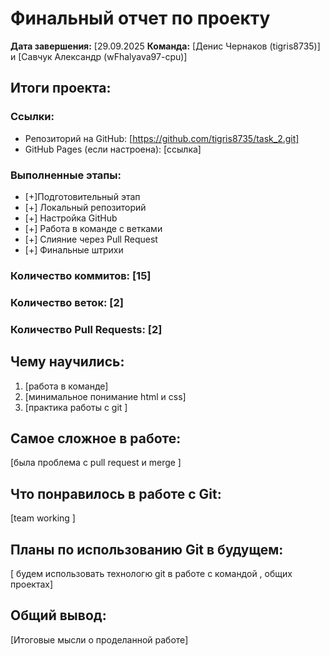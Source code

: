 # Финальный отчет по проекту

**Дата завершения:** [29.09.2025
**Команда:** [Денис Чернаков (tigris8735)] и [Савчук Александр (wFhalyava97-cpu)]


## Итоги проекта:

### Ссылки:
- Репозиторий на GitHub: [https://github.com/tigris8735/task_2.git]
- GitHub Pages (если настроена): [ссылка]

### Выполненные этапы:
- [+]Подготовительный этап
- [+] Локальный репозиторий
- [+] Настройка GitHub
- [+] Работа в команде с ветками
- [+] Слияние через Pull Request
- [+] Финальные штрихи

### Количество коммитов: [15]
### Количество веток: [2]
### Количество Pull Requests: [2]

## Чему научились:
1. [работа в команде]
2. [минимальное понимание html и css]
3. [практика работы с git ]

## Самое сложное в работе:
[была проблема с pull request и merge ]

## Что понравилось в работе с Git:
[team working ]

## Планы по использованию Git в будущем:
[ будем использовать технологю git в работе с командой , общих проектах]

## Общий вывод:
[Итоговые мысли о проделанной работе]